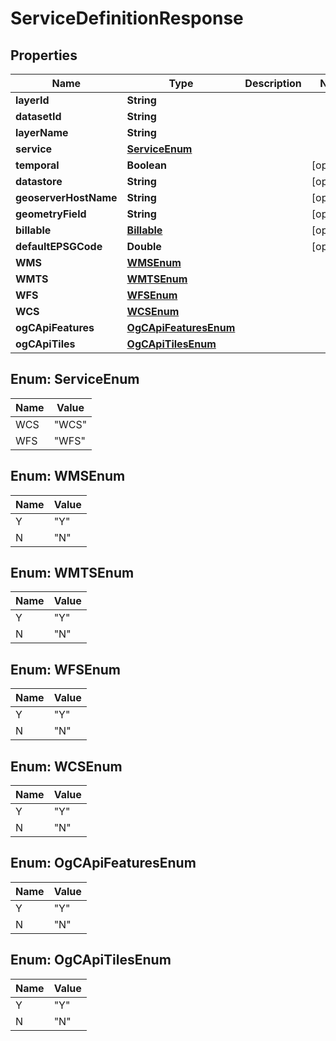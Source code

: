 

# ServiceDefinitionResponse


## Properties

| Name | Type | Description | Notes |
|------------ | ------------- | ------------- | -------------|
|**layerId** | **String** |  |  |
|**datasetId** | **String** |  |  |
|**layerName** | **String** |  |  |
|**service** | [**ServiceEnum**](#ServiceEnum) |  |  |
|**temporal** | **Boolean** |  |  [optional] |
|**datastore** | **String** |  |  [optional] |
|**geoserverHostName** | **String** |  |  [optional] |
|**geometryField** | **String** |  |  [optional] |
|**billable** | [**Billable**](Billable.md) |  |  [optional] |
|**defaultEPSGCode** | **Double** |  |  [optional] |
|**WMS** | [**WMSEnum**](#WMSEnum) |  |  |
|**WMTS** | [**WMTSEnum**](#WMTSEnum) |  |  |
|**WFS** | [**WFSEnum**](#WFSEnum) |  |  |
|**WCS** | [**WCSEnum**](#WCSEnum) |  |  |
|**ogCApiFeatures** | [**OgCApiFeaturesEnum**](#OgCApiFeaturesEnum) |  |  |
|**ogCApiTiles** | [**OgCApiTilesEnum**](#OgCApiTilesEnum) |  |  |



## Enum: ServiceEnum

| Name | Value |
|---- | -----|
| WCS | &quot;WCS&quot; |
| WFS | &quot;WFS&quot; |



## Enum: WMSEnum

| Name | Value |
|---- | -----|
| Y | &quot;Y&quot; |
| N | &quot;N&quot; |



## Enum: WMTSEnum

| Name | Value |
|---- | -----|
| Y | &quot;Y&quot; |
| N | &quot;N&quot; |



## Enum: WFSEnum

| Name | Value |
|---- | -----|
| Y | &quot;Y&quot; |
| N | &quot;N&quot; |



## Enum: WCSEnum

| Name | Value |
|---- | -----|
| Y | &quot;Y&quot; |
| N | &quot;N&quot; |



## Enum: OgCApiFeaturesEnum

| Name | Value |
|---- | -----|
| Y | &quot;Y&quot; |
| N | &quot;N&quot; |



## Enum: OgCApiTilesEnum

| Name | Value |
|---- | -----|
| Y | &quot;Y&quot; |
| N | &quot;N&quot; |




